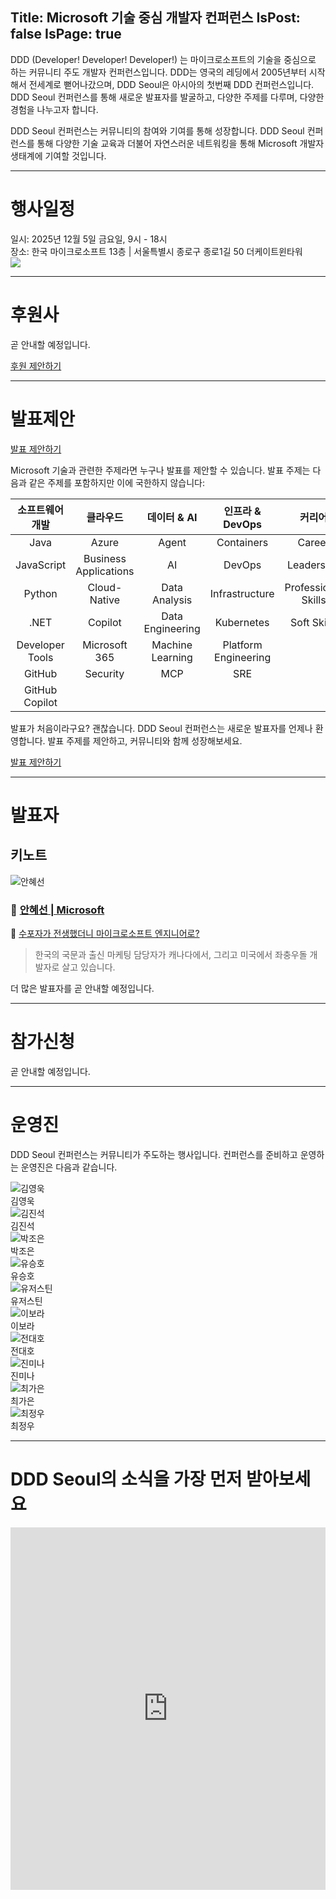 Title: Microsoft 기술 중심 개발자 컨퍼런스
IsPost: false
IsPage: true
---
<a name="about"></a>
DDD (Developer! Developer! Developer!) 는 마이크로소프트의 기술을 중심으로 하는 커뮤니티 주도 개발자 컨퍼런스입니다. DDD는 영국의 레딩에서 2005년부터 시작해서 전세계로 뻗어나갔으며, DDD Seoul은 아시아의 첫번째 DDD 컨퍼런스입니다. DDD Seoul 컨퍼런스를 통해 새로운 발표자를 발굴하고, 다양한 주제를 다루며, 다양한 경험을 나누고자 합니다.

DDD Seoul 컨퍼런스는 커뮤니티의 참여와 기여를 통해 성장합니다. DDD Seoul 컨퍼런스를 통해 다양한 기술 교육과 더불어 자연스러운 네트워킹을 통해 Microsoft 개발자 생태계에 기여할 것입니다.

---

<a name="agenda"></a>
# 행사일정

<div class="container">
    <div class="row justify-content-center mb-4">
        <div class="col-sm-12 col-md-8 fw-bold">
            일시: 2025년 12월 5일 금요일, 9시 - 18시
        </div>
        <div class="col-sm-12 col-md-8 fw-bold">
            장소: 한국 마이크로소프트 13층 | 서울특별시 종로구 종로1길 50 더케이트윈타워
        </div>
    </div>
    <div class="row justify-content-center mb-4">
        <div class="col-sm-12 col-md-8 text-center">
            <img src="./images/location.png" class="img-fluid">
        </div>
    </div>
</div>

---

<a name="sponsors"></a>
# 후원사

곧 안내할 예정입니다.

<div class="sponsorship-link">
  <a class="btn btn-orange-ddd btn-lg"
     href="/sponsorship"
     data-track-event="cta_click"
     data-track-prop-component="sponsors"
     data-track-prop-label="sponsorship-cta"
     data-track-prop-section="home">후원 제안하기</a>
</div>

---

<a name="cfp"></a>
# 발표제안

<div class="cfp-link">
  <a class="btn btn-orange-ddd btn-lg"
     href="https://bit.ly/dddseoul2025cfp"
     target="_blank"
     data-track-event="cta_click"
     data-track-prop-component="cfp"
     data-track-prop-label="cfp-cta"
     data-track-prop-section="home">발표 제안하기</a>
</div>

Microsoft 기술과 관련한 주제라면 누구나 발표를 제안할 수 있습니다. 발표 주제는 다음과 같은 주제를 포함하지만 이에 국한하지 않습니다:

| 소프트웨어 개발 | 클라우드              | 데이터 & AI      | 인프라 & DevOps      | 커리어              |
|:---------------:|:---------------------:|:----------------:|:--------------------:|:-------------------:|
| Java            | Azure                 | Agent            | Containers           | Career              |
| JavaScript      | Business Applications | AI               | DevOps               | Leadership          |
| Python          | Cloud-Native          | Data Analysis    | Infrastructure       | Professional Skills |
| .NET            | Copilot               | Data Engineering | Kubernetes           | Soft Skills         |
| Developer Tools | Microsoft 365         | Machine Learning | Platform Engineering |                     |
| GitHub          | Security              | MCP              | SRE                  |                     |
| GitHub Copilot  |                       |                  |                      |                     |

발표가 처음이라구요? 괜찮습니다. DDD Seoul 컨퍼런스는 새로운 발표자를 언제나 환영합니다. 발표 주제를 제안하고, 커뮤니티와 함께 성장해보세요.

<div class="cfp-link">
  <a class="btn btn-orange-ddd btn-lg"
     href="https://bit.ly/dddseoul2025cfp"
     target="_blank"
     data-track-event="cta_click"
     data-track-prop-component="cfp"
     data-track-prop-label="cfp-cta"
     data-track-prop-section="home">발표 제안하기</a>
</div>

---

<a name="speakers"></a>
# 발표자

<h2 class="speakers">키노트</h2>

<div class="container">
    <div class="row align-items-start">
        <div class="col-md-2 profile mb-4">
            <img src="./images/speakers/hyesunan.png" alt="안혜선" class="img-fluid" />
        </div>
        <div class="col-md-10">
            <h3>📜 <a href="https://www.linkedin.com/in/anhyesun/" title="안혜선 링크드인 프로필" target="_blank">안혜선 | Microsoft</a></h3>
            <p class="subject">🎤 <a href="./speakers/hyesunan" target="_self">수포자가 전생했더니 마이크로소프트 엔지니어로?</a></p>
            <blockquote class="bio">한국의 국문과 출신 마케팅 담당자가 캐나다에서, 그리고 미국에서 좌충우돌 개발자로 살고 있습니다.</blockquote>
        </div>
    </div>
</div>

더 많은 발표자를 곧 안내할 예정입니다.

---

<a name="register"></a>
# 참가신청

곧 안내할 예정입니다.

---

<a name="organisers"></a>
# 운영진

DDD Seoul 컨퍼런스는 커뮤니티가 주도하는 행사입니다. 컨퍼런스를 준비하고 운영하는 운영진은 다음과 같습니다.

<div class="container">
    <div class="row justify-content-center">
        <div class="col-sm-10 col-md-2 profile mb-4 text-center">
            <img src="./images/organisers/youngwookkim.jpg" alt="김영욱" class="img-fluid mb-2" /><br>김영욱
        </div>
        <div class="col-sm-10 col-md-2 profile mb-4 text-center">
            <img src="./images/organisers/jinseokkim.png" alt="김진석" class="img-fluid mb-2" /><br>김진석
        </div>
        <div class="col-sm-10 col-md-2 profile mb-4 text-center">
            <img src="./images/organisers/joeunpark.png" alt="박조은" class="img-fluid mb-2" /><br>박조은
        </div>
        <div class="col-sm-10 col-md-2 profile mb-4 text-center">
            <img src="./images/organisers/sunghoyou.jpg" alt="유승호" class="img-fluid mb-2" /><br>유승호
        </div>
        <div class="col-sm-10 col-md-2 profile mb-4 text-center">
            <img src="./images/organisers/justinyoo.png" alt="유저스틴" class="img-fluid mb-2" /><br>유저스틴
        </div>
    </div>
    <div class="row justify-content-center">
        <div class="col-sm-10 col-md-2 profile mb-4 text-center">
            <img src="./images/organisers/boralee.png" alt="이보라" class="img-fluid mb-2" /><br>이보라
        </div>
        <div class="col-sm-10 col-md-2 profile mb-4 text-center">
            <img src="./images/organisers/daehojeon.jpg" alt="전대호" class="img-fluid mb-2" /><br>전대호
        </div>
        <div class="col-sm-10 col-md-2 profile mb-4 text-center">
            <img src="./images/organisers/minajin.png" alt="진미나" class="img-fluid mb-2" /><br>진미나
        </div>
        <div class="col-sm-10 col-md-2 profile mb-4 text-center">
            <img src="./images/organisers/gaeunchoi.jpg" alt="최가은" class="img-fluid mb-2" /><br>최가은
        </div>
        <div class="col-sm-10 col-md-2 profile mb-4 text-center">
            <img src="./images/organisers/jeongwoochoi.jpg" alt="최정우" class="img-fluid mb-2" /><br>최정우
        </div>
    </div>
</div>

---

<a name="newsletter"></a>
# DDD Seoul의 소식을 가장 먼저 받아보세요

<iframe width="100%" height="580px" src="https://forms.office.com/r/7QdEBFeQ04?embed=true" frameborder="0" marginwidth="0" marginheight="0" style="border: none; max-width:100%; max-height:100vh; overflow: hidden;" scrolling="no" allowfullscreen webkitallowfullscreen mozallowfullscreen msallowfullscreen> </iframe>
